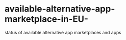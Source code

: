 # available-alternative-app-marketplace-in-EU-
status of available alternative app marketplaces and apps
